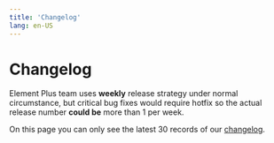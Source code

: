 ```yaml
---
title: 'Changelog'
lang: en-US
---
```


<style scoped lang="scss">
@at-root .hero-content {
  padding: 32px;

}
</style>

# Changelog

Element Plus team uses **weekly** release strategy under normal circumstance, but critical bug fixes would require hotfix so the actual release number **could be** more than 1 per week.

On this page you can only see the latest 30 records of our [changelog](https://github.com/wisdom-plus/wisdom-plus/blob/dev/CHANGELOG.en-US.md).

<Changelog />
